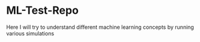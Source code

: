 # ML-Test-Repo
Here I will try to understand different machine learning concepts by running various simulations
